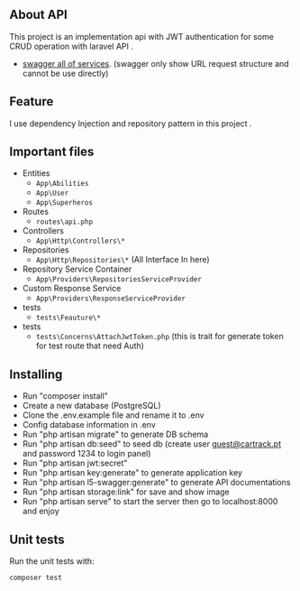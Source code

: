 
## About API

This project is an implementation api with JWT authentication for some CRUD operation with laravel API .  

- [swagger all of services](http://195.248.242.139:8181/api). (swagger only show URL request structure and cannot be use directly)

## Feature

I use dependency Injection and repository pattern in this project .

## Important files

* Entities
    * `App\Abilities`
    * `App\User` 
    * `App\Superheros`
 * Routes
    * `routes\api.php`
 * Controllers
    * `App\Http\Controllers\*`
 * Repositories
    * `App\Http\Repositories\*`   (All Interface In here)
 * Repository Service Container
    * `App\Providers\RepositoriesServiceProvider`  
 * Custom Response Service
     * `App\Providers\ResponseServiceProvider`    
 * tests
     * `tests\Feauture\*`   
 * tests
      * `tests\Concerns\AttachJwtToken.php`  (this is trait for generate token for test route that need Auth) 

## Installing

- Run "composer install"
- Create a new database (PostgreSQL)
- Clone the .env.example file and rename it to .env
- Config database information  in .env
- Run "php artisan migrate" to generate DB schema
- Run "php artisan db:seed" to seed db (create user guest@cartrack.pt and password 1234 to login panel)
- Run "php artisan jwt:secret"
- Run "php artisan key:generate" to generate application key
- Run "php artisan l5-swagger:generate" to generate API documentations
- Run "php artisan storage:link" for save and show image
- Run "php artisan serve" to start the server then go to localhost:8000 and enjoy

## Unit tests
Run the unit tests with:
```
composer test
```

